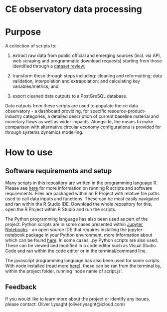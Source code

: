 # CE observatory data processing

# Purpose

A collection of scripts to:

1.  extract raw data from public official and emerging sources (incl. via API, web scraping and programmatic download requests) starting from those identified through a [dataset review](https://docs.google.com/spreadsheets/d/11jO8kaYktQ1ueMY1iJoaCl1dJU8r6RDfyxICPB1wFqg/edit#gid=795733331);

2.  transform these through steps including: cleaning and reformatting; data validation, interpolation and extrapolation; and calculating key variables/metrics; and

3.  export cleaned data outputs to a PostGreSQL database.

Data outputs from these scripts are used to populate the ce data observatory - a dashboard providing, for specific resource-product-industry categories, a detailed description of current baseline material and monetary flows as well as wider impacts. Alongside, the means to make comparison with alternative circular economy configurations is provided for through systems dynamics modelling.

# How to use

## Software requirements and setup

Many scripts in this repository are written in the programming language R. Please see [here](https://rstudio-education.github.io/hopr/starting.html) for more information on running R scripts and software requirements. Files are packaged within an R Project with relative file paths used to call data inputs and functions. These can be most easily navigated and ran within the R Studio IDE. Download the whole repository for this, open the R Project within R Studio and run the scripts. 

The Python programming language has also been used as part of the project. Python scripts are in some cases presented within [Jupyter Notebooks](https://jupyter.org/install) - an open source IDE that requires installing the jupyter-notebook package in your Python environment, more information about which can be found [here](https://www.python.org/downloads/). In some cases, .py Python scripts are also used. These can be viewed and modified in a code editor such as Visual Studio Code and ran within the code editor or in the terminal/command line.

The javascript programming language has also been used for some scripts. With node installed (read more [here](https://nodejs.org/en/learn/getting-started/introduction-to-nodejs)), these can be ran from the terminal by, within the project folder, running 'node name of script.js'.

## Feedback

If you would like to learn more about the project or identify any issues, please contact: Oliver Lysaght (oliverlysaght\@icloud.com)
